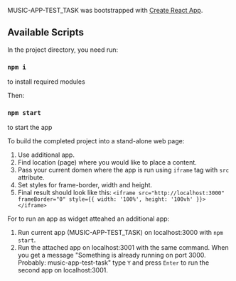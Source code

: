 MUSIC-APP-TEST_TASK was bootstrapped with [Create React App](https://github.com/facebook/create-react-app).

## Available Scripts

In the project directory, you need run:

### `npm i`
to install required modules

Then:

### `npm start`
to start the app

To build the completed project into a stand-alone web page:
1. Use additional app.
2. Find location (page) where you would like to place a content.
3. Pass your current domen where the app is run using `iframe` tag with `src` attribute.
4. Set styles for frame-border, width and height.
5. Final result should look like this: `<iframe src="http://localhost:3000" frameBorder="0" style={{ width: '100%', height: '100vh' }}></iframe>`

For to run an app as widget atteahed an additional app:
1. Run current app (MUSIC-APP-TEST_TASK) on localhost:3000 with `npm start`.
2. Run the attached app on localhost:3001 with the same command. When you get a message "Something is already running on port 3000. Probably:
  music-app-test-task" type `Y` and press `Enter` to run the second app on localhost:3001.


